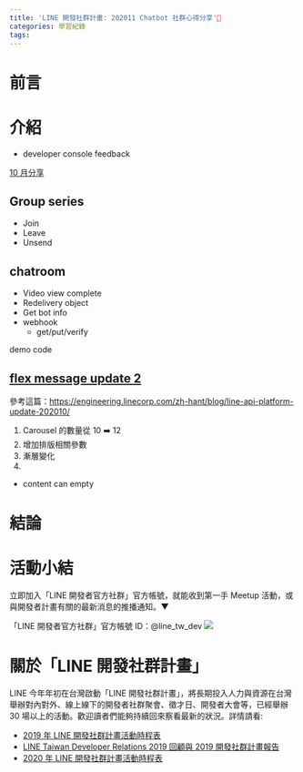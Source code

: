 ```yaml
---
title: 'LINE 開發社群計畫: 202011 Chatbot 社群心得分享'
categories: 學習紀錄
tags:
---
```


<style>
  section.compact {
    font-size: 150%  
  }
  img[alt~="center"] {
    display: block;
    margin: 0 auto;
  }
</style>

# 前言

<!-- more -->

# 介紹

<script async class="speakerdeck-embed" data-slide="3" data-id="4e93e4ec83b148d2a41ca081aaff3be0" data-ratio="1.77777777777778" src="//speakerdeck.com/assets/embed.js"></script>

- developer console feedback

[10 月分享](https://engineering.linecorp.com/zh-hant/blog/line-api-platform-update-202010)

## Group series

- Join
- Leave
- Unsend

## chatroom

- Video view complete
- Redelivery object
- Get bot info
- webhook
  - get/put/verify

<script async class="speakerdeck-embed" data-slide="13" data-id="4e93e4ec83b148d2a41ca081aaff3be0" data-ratio="1.77777777777778" src="//speakerdeck.com/assets/embed.js"></script>

demo code

## [flex message update 2](https://engineering.linecorp.com/zh-hant/blog/line-api-platform-update-202010/#flex-message-update-2)

參考這篇：https://engineering.linecorp.com/zh-hant/blog/line-api-platform-update-202010/

1. Carousel 的數量從 10 ➡️ 12
2. 增加排版相關參數
3. 漸層變化
4.

- content can empty

# 結論

# 活動小結

立即加入「LINE 開發者官方社群」官方帳號，就能收到第一手 Meetup 活動，或與開發者計畫有關的最新消息的推播通知。▼

「LINE 開發者官方社群」官方帳號 ID：@line_tw_dev
![](https://www.evanlin.com/images/2020/line-tw-dev-qr.png)

# 關於「LINE 開發社群計畫」

LINE 今年年初在台灣啟動「LINE 開發社群計畫」，將長期投入人力與資源在台灣舉辦對內對外、線上線下的開發者社群聚會、徵才日、開發者大會等，已經舉辦 30 場以上的活動。歡迎讀者們能夠持續回來察看最新的狀況。詳情請看:

- [2019 年 LINE 開發社群計畫活動時程表](https://engineering.linecorp.com/zh-hant/blog/line-taiwan-developer-relations-2019-plan/)
- [LINE Taiwan Developer Relations 2019 回顧與 2019 開發社群計畫報告](https://engineering.linecorp.com/zh-hant/blog/line-taiwan-developer-relations-2019/)
- [2020 年 LINE 開發社群計畫活動時程表](https://engineering.linecorp.com/zh-hant/blog/2020-line-tw-devrel/)
